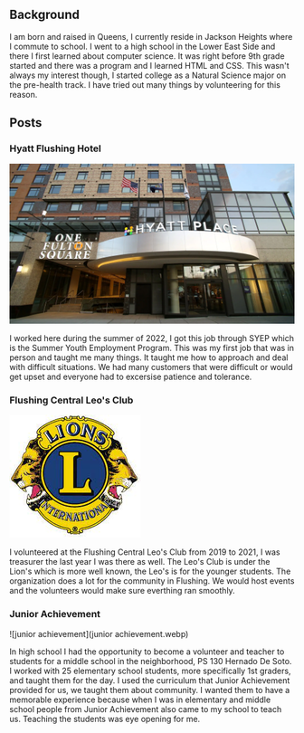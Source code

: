 ## Background 

I am born and raised in Queens, I currently reside in Jackson Heights where I commute to school. I went to a high school in the Lower East Side and there I first learned about computer science. It was right before 9th grade started and there was a program and I learned HTML and CSS. This wasn't always my interest though, I started college as a Natural Science major on the pre-health track. I have tried out many things by volunteering for this reason.

## Posts
### Hyatt Flushing Hotel
![hyatt hotel](image.png)

I worked here during the summer of 2022, I got this job through SYEP which is the Summer Youth Employment Program. This was my first job that was in person and taught me many things. It taught me how to approach and deal with difficult situations. We had many customers that were difficult or would get upset and everyone had to excersise patience and tolerance. 

### Flushing Central Leo's Club
![leos club](lions.jpeg)

I volunteered at the Flushing Central Leo's Club from 2019 to 2021, I was treasurer the last year I was there as well. The Leo's Club is under the Lion's which is more well known, the Leo's is for the younger students. The organization does a lot for the community in Flushing. We would host events and the volunteers would make sure everthing ran smoothly. 

### Junior Achievement 

![junior achievement](junior achievement.webp)

In high school I had the opportunity to become a volunteer and teacher to students for a middle school in the neighborhood, PS 130 Hernado De Soto. I worked with 25 elementary school students, more specifically 1st graders, and taught them for the day. I used the curriculum that Junior Achievement provided for us, we taught them about community. I wanted them to have a memorable experience because when I was in elementary and middle school people from Junior Achievement also came to my school to teach us. Teaching the students was eye opening for me. 


